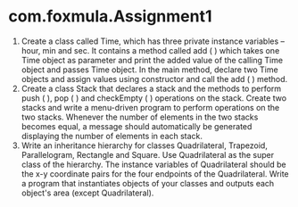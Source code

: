 # com.foxmula.Assignment1

1. Create a class called Time, which has three private instance variables – hour, min and sec. It contains a
method called add ( ) which takes one Time object as parameter and print the added value of the calling
Time object and passes Time object. In the main method, declare two Time objects and assign values
using constructor and call the add ( ) method.
2. Create a class Stack that declares a stack and the methods to perform push ( ), pop ( ) and checkEmpty (
) operations on the stack. Create two stacks and write a menu-driven program to perform operations on
the two stacks. Whenever the number of elements in the two stacks becomes equal, a message should
automatically be generated displaying the number of elements in each stack.
3. Write an inheritance hierarchy for classes Quadrilateral, Trapezoid, Parallelogram, Rectangle and Square.
Use Quadrilateral as the super class of the hierarchy. The instance variables of Quadrilateral should be
the x-y coordinate pairs for the four endpoints of the Quadrilateral. Write a program that instantiates
objects of your classes and outputs each object's area (except Quadrilateral).
